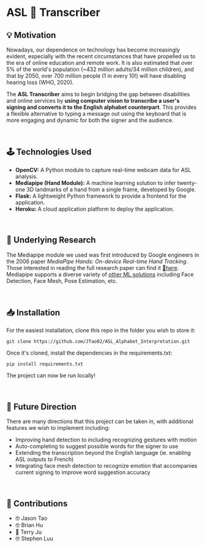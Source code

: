 # ASL 🤟 Transcriber

## 💡 Motivation

Nowadays, our dependence on technology has become increasingly evident, especially with the recent circumstances that have propelled us to the era of online education and remote work. It is also estimated that over 5% of the world's population (~432 million adults/34 million children), and that by 2050, over 700 million people (1 in every 10!) will have disabling hearing loss (WHO, 2020).

The **ASL Transcriber** aims to begin bridging the gap between disabilities and online services by **using computer vision to transcribe a user's signing and converts it to the English alphabet counterpart**. This provides a flexible alternative to typing a message out using the keyboard that is more engaging and dynamic for both the signer and the audience.

<br>

## 🕹️ Technologies Used

- **OpenCV:** A Python module to capture real-time webcam data for ASL analysis.
- **Mediapipe (Hand Module):** A machine learning solution to infer twenty-one 3D landmarks of a hand from a single frame, developed by Google.
- **Flask:** A lightweight Python framework to provide a frontend for the application.
- **Heroku:** A cloud application platform to deploy the application.

<br>

## 🔬 Underlying Research

The Mediapipe module we used was first introduced by Google engineers in the 2006 paper _MediaPipe Hands: On-device Real-time Hand Tracking_. Those interested in reading the full research paper can find it [🔗here](https://arxiv.org/pdf/2006.10214.pdf). Mediapipe supports a diverse variety of [other ML solutions](https://google.github.io/mediapipe/) including Face Detection, Face Mesh, Pose Estimation, etc.

<br>

## 📥 Installation

For the easiest installation, clone this repo in the folder you wish to store it:

```
git clone https://github.com/JTao02/ASL_Alphabet_Interpretation.git
```

Once it's cloned, install the dependencies in the requirements.txt:

```
pip install requirements.txt
```

The project can now be run locally!

<br>

## 🔮 Future Direction

There are many directions that this project can be taken in, with additional features we wish to implement including:

- Improving hand detection to including recognizing gestures with motion
- Auto-completing to suggest possible words for the signer to use
- Extending the transcription beyond the English language (ie. enabling ASL outputs to French)
- Integrating face mesh detection to recognize emotion that accompanies current signing to improve word suggestion accuracy

<br>

## 🎉 Contributions

- 🤓 Jason Tao
- 🤓 Brian Hu
- 🤡 Terry Ju
- 🤓 Stephen Luu
